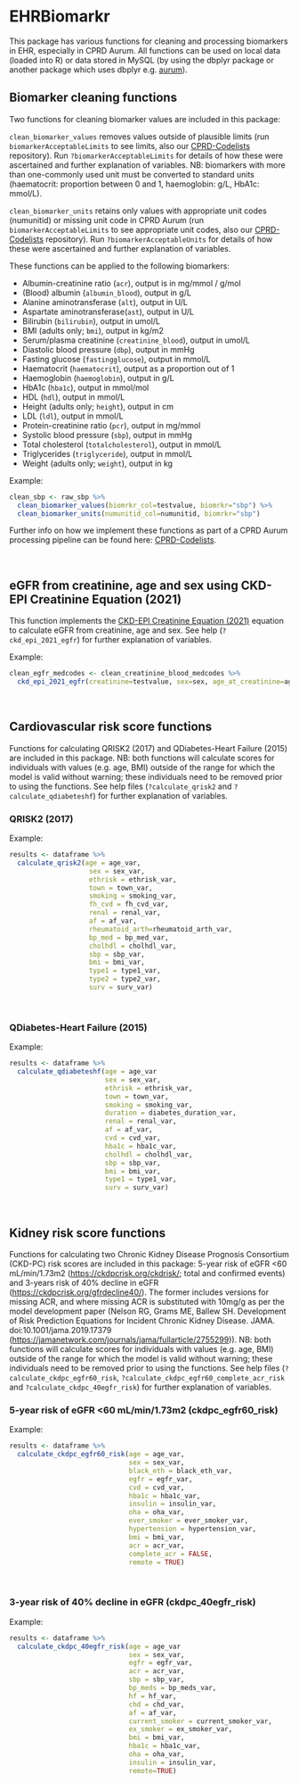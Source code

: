 # EHRBiomarkr

This package has various functions for cleaning and processing biomarkers in EHR, especially in CPRD Aurum. All functions can be used on local data (loaded into R) or data stored in MySQL (by using the dbplyr package or another package which uses dbplyr e.g. [aurum](http://github.com/Exeter-Diabetes/CPRD-analysis-package)).

## Biomarker cleaning functions

Two functions for cleaning biomarker values are included in this package:

`clean_biomarker_values` removes values outside of plausible limits (run `biomarkerAcceptableLimits` to see limits, also our [CPRD-Codelists](https://github.com/Exeter-Diabetes/CPRD-Codelists/blob/main/Biomarkers/biomarker_acceptable_limits.txt) repository). Run `?biomarkerAcceptableLimits` for details of how these were ascertained and further explanation of variables. NB: biomarkers with more than one-commonly used unit must be converted to standard units (haematocrit: proportion between 0 and 1, haemoglobin: g/L, HbA1c: mmol/L).

`clean_biomarker_units` retains only values with appropriate unit codes (numunitid) or missing unit code in CPRD Aurum (run `biomarkerAcceptableLimits` to see appropriate unit codes, also our [CPRD-Codelists](https://github.com/Exeter-Diabetes/CPRD-Codelists/blob/main/Biomarkers/biomarker_acceptable_units.txt) repository). Run `?biomarkerAcceptableUnits` for details of how these were ascertained and further explanation of variables.

These functions can be applied to the following biomarkers:

-   Albumin-creatinine ratio (`acr`), output is in mg/mmol / g/mol
-   (Blood) albumin (`albumin_blood`), output in g/L
-   Alanine aminotransferase (`alt`), output in U/L
-   Aspartate aminotransferase(`ast`), output in U/L
-   Bilirubin (`bilirubin`), output in umol/L
-   BMI (adults only; `bmi`), output in kg/m2
-   Serum/plasma creatinine (`creatinine_blood`), output in umol/L
-   Diastolic blood pressure (`dbp`), output in mmHg
-   Fasting glucose (`fastingglucose`), output in mmol/L
-   Haematocrit (`haematocrit`), output as a proportion out of 1
-   Haemoglobin (`haemoglobin`), output in g/L
-   HbA1c (`hba1c`), output in mmol/mol
-   HDL (`hdl`), output in mmol/L
-   Height (adults only; `height`), output in cm
-   LDL (`ldl`), output in mmol/L
-   Protein-creatinine ratio (`pcr`), output in mg/mmol
-   Systolic blood pressure (`sbp`), output in mmHg
-   Total cholesterol (`totalcholesterol`), output in mmol/L
-   Triglycerides (`triglyceride`), output in mmol/L
-   Weight (adults only; `weight`), output in kg

Example:

``` r
clean_sbp <- raw_sbp %>%
  clean_biomarker_values(biomrkr_col=testvalue, biomrkr="sbp") %>%
  clean_biomarker_units(numunitid_col=numunitid, biomrkr="sbp")
```
Further info on how we implement these functions as part of a CPRD Aurum processing pipeline can be found here: [CPRD-Codelists](https://github.com/Exeter-Diabetes/CPRD-Codelists#biomarker-algorithms).

&nbsp;

## eGFR from creatinine, age and sex using CKD-EPI Creatinine Equation (2021)

This function implements the [CKD-EPI Creatinine Equation (2021)](https://www.kidney.org/professionals/kdoqi/gfr_calculator/formula) equation to calculate eGFR from creatinine, age and sex. See help (`?ckd_epi_2021_egfr`) for further explanation of variables. 

Example:

``` r
clean_egfr_medcodes <- clean_creatinine_blood_medcodes %>%
  ckd_epi_2021_egfr(creatinine=testvalue, sex=sex, age_at_creatinine=age_at_creat)
```  

&nbsp;

## Cardiovascular risk score functions

Functions for calculating QRISK2 (2017) and QDiabetes-Heart Failure (2015) are included in this package. NB: both functions will calculate scores for individuals with values (e.g. age, BMI) outside of the range for which the model is valid without warning; these individuals need to be removed prior to using the functions. See help files (`?calculate_qrisk2` and `?calculate_qdiabeteshf`) for further explanation of variables. 

### QRISK2 (2017)

Example:

``` r
results <- dataframe %>%
  calculate_qrisk2(age = age_var,
                    sex = sex_var,
                    ethrisk = ethrisk_var,
                    town = town_var,
                    smoking = smoking_var,
                    fh_cvd = fh_cvd_var,
                    renal = renal_var,
                    af = af_var,
                    rheumatoid_arth=rheumatoid_arth_var,
                    bp_med = bp_med_var,
                    cholhdl = cholhdl_var,
                    sbp = sbp_var,
                    bmi = bmi_var,
                    type1 = type1_var,
                    type2 = type2_var,
                    surv = surv_var)
```  

&nbsp;

### QDiabetes-Heart Failure (2015)

Example:

``` r
results <- dataframe %>%
  calculate_qdiabeteshf(age = age_var
                        sex = sex_var,
                        ethrisk = ethrisk_var,
                        town = town_var,
                        smoking = smoking_var,
                        duration = diabetes_duration_var,
                        renal = renal_var,
                        af = af_var,
                        cvd = cvd_var,
                        hba1c = hba1c_var,
                        cholhdl = cholhdl_var,
                        sbp = sbp_var,
                        bmi = bmi_var,
                        type1 = type1_var,
                        surv = surv_var)
```

&nbsp;

## Kidney risk score functions

Functions for calculating two Chronic Kidney Disease Prognosis Consortium (CKD-PC) risk scores are included in this package: 5-year risk of eGFR <60 mL/min/1.73m2 (https://ckdpcrisk.org/ckdrisk/; total and confirmed events) and 3-years risk of 40% decline in eGFR (https://ckdpcrisk.org/gfrdecline40/). The former includes versions for missing ACR, and where missing ACR is substituted with 10mg/g as per the model development paper (Nelson RG, Grams ME, Ballew SH. Development of Risk Prediction Equations for Incident Chronic Kidney Disease. JAMA. doi:10.1001/jama.2019.17379 (https://jamanetwork.com/journals/jama/fullarticle/2755299)). NB: both functions will calculate scores for individuals with values (e.g. age, BMI) outside of the range for which the model is valid without warning; these individuals need to be removed prior to using the functions. See help files (`?calculate_ckdpc_egfr60_risk`, `?calculate_ckdpc_egfr60_complete_acr_risk` and `?calculate_ckdpc_40egfr_risk`) for further explanation of variables.

### 5-year risk of eGFR <60 mL/min/1.73m2 (ckdpc_egfr60_risk)

Example:

``` r
results <- dataframe %>%
  calculate_ckdpc_egfr60_risk(age = age_var,
                              sex = sex_var,
                              black_eth = black_eth_var,
                              egfr = egfr_var,
                              cvd = cvd_var,
                              hba1c = hba1c_var,
                              insulin = insulin_var,
                              oha = oha_var,
                              ever_smoker = ever_smoker_var,
                              hypertension = hypertension_var,
                              bmi = bmi_var,
                              acr = acr_var,
                              complete_acr = FALSE,
                              remote = TRUE)
```  

&nbsp;

### 3-year risk of 40% decline in eGFR (ckdpc_40egfr_risk)

Example:

``` r
results <- dataframe %>%
  calculate_ckdpc_40egfr_risk(age = age_var
                              sex = sex_var,
                              egfr = egfr_var,
                              acr = acr_var,
                              sbp = sbp_var,
                              bp_meds = bp_meds_var,
                              hf = hf_var,
                              chd = chd_var,
                              af = af_var,
                              current_smoker = current_smoker_var,
                              ex_smoker = ex_smoker_var,
                              bmi = bmi_var,
                              hba1c = hba1c_var,
                              oha = oha_var,
                              insulin = insulin_var,
                              remote=TRUE)
```

